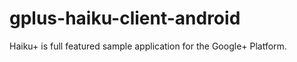 gplus-haiku-client-android
==========================

Haiku+ is full featured sample application for the Google+ Platform.
